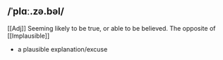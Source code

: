 ## /ˈplɑː.zə.bəl/
[[Adj]]
Seeming likely to be true, or able to be believed.
The opposite of [[Implausible]]

- a plausible explanation/excuse